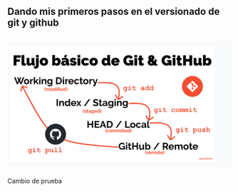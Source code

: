 ## Dando mis primeros pasos en el versionado de git y github

## ![El flujo básico de Git GitHub](/Captura%20de%20pantalla%20(20).png)

Cambio de prueba

